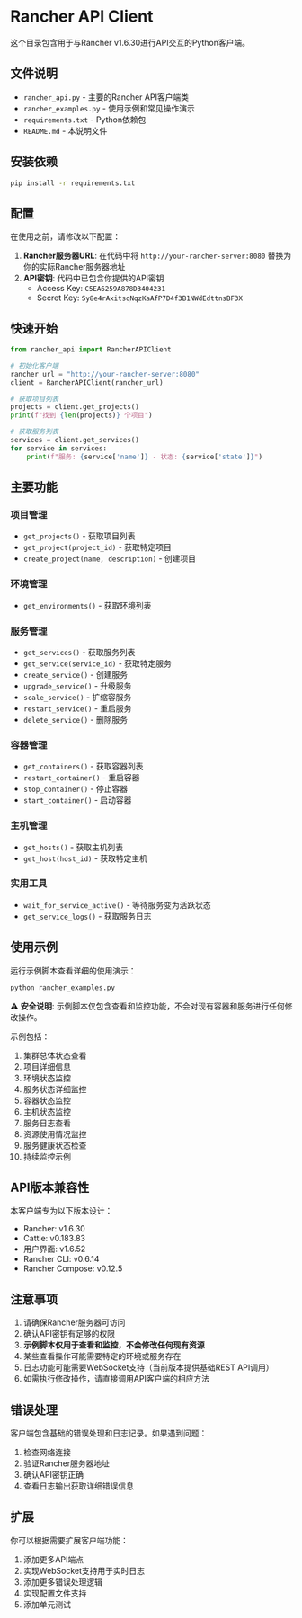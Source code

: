 # Rancher API Client

这个目录包含用于与Rancher v1.6.30进行API交互的Python客户端。

## 文件说明

- `rancher_api.py` - 主要的Rancher API客户端类
- `rancher_examples.py` - 使用示例和常见操作演示
- `requirements.txt` - Python依赖包
- `README.md` - 本说明文件

## 安装依赖

```bash
pip install -r requirements.txt
```

## 配置

在使用之前，请修改以下配置：

1. **Rancher服务器URL**: 在代码中将 `http://your-rancher-server:8080` 替换为你的实际Rancher服务器地址
2. **API密钥**: 代码中已包含你提供的API密钥
   - Access Key: `C5EA6259A878D3404231`
   - Secret Key: `Sy8e4rAxitsqNqzKaAfP7D4f3B1NWdEdttnsBF3X`

## 快速开始

```python
from rancher_api import RancherAPIClient

# 初始化客户端
rancher_url = "http://your-rancher-server:8080"
client = RancherAPIClient(rancher_url)

# 获取项目列表
projects = client.get_projects()
print(f"找到 {len(projects)} 个项目")

# 获取服务列表
services = client.get_services()
for service in services:
    print(f"服务: {service['name']} - 状态: {service['state']}")
```

## 主要功能

### 项目管理
- `get_projects()` - 获取项目列表
- `get_project(project_id)` - 获取特定项目
- `create_project(name, description)` - 创建项目

### 环境管理
- `get_environments()` - 获取环境列表

### 服务管理
- `get_services()` - 获取服务列表
- `get_service(service_id)` - 获取特定服务
- `create_service()` - 创建服务
- `upgrade_service()` - 升级服务
- `scale_service()` - 扩缩容服务
- `restart_service()` - 重启服务
- `delete_service()` - 删除服务

### 容器管理
- `get_containers()` - 获取容器列表
- `restart_container()` - 重启容器
- `stop_container()` - 停止容器
- `start_container()` - 启动容器

### 主机管理
- `get_hosts()` - 获取主机列表
- `get_host(host_id)` - 获取特定主机

### 实用工具
- `wait_for_service_active()` - 等待服务变为活跃状态
- `get_service_logs()` - 获取服务日志

## 使用示例

运行示例脚本查看详细的使用演示：

```bash
python rancher_examples.py
```

⚠️ **安全说明**: 示例脚本仅包含查看和监控功能，不会对现有容器和服务进行任何修改操作。

示例包括：
1. 集群总体状态查看
2. 项目详细信息
3. 环境状态监控  
4. 服务状态详细监控
5. 容器状态监控
6. 主机状态监控
7. 服务日志查看
8. 资源使用情况监控
9. 服务健康状态检查
10. 持续监控示例

## API版本兼容性

本客户端专为以下版本设计：
- Rancher: v1.6.30
- Cattle: v0.183.83
- 用户界面: v1.6.52
- Rancher CLI: v0.6.14
- Rancher Compose: v0.12.5

## 注意事项

1. 请确保Rancher服务器可访问
2. 确认API密钥有足够的权限
3. **示例脚本仅用于查看和监控，不会修改任何现有资源**
4. 某些查看操作可能需要特定的环境或服务存在
5. 日志功能可能需要WebSocket支持（当前版本提供基础REST API调用）
6. 如需执行修改操作，请直接调用API客户端的相应方法

## 错误处理

客户端包含基础的错误处理和日志记录。如果遇到问题：

1. 检查网络连接
2. 验证Rancher服务器地址
3. 确认API密钥正确
4. 查看日志输出获取详细错误信息

## 扩展

你可以根据需要扩展客户端功能：

1. 添加更多API端点
2. 实现WebSocket支持用于实时日志
3. 添加更多错误处理逻辑
4. 实现配置文件支持
5. 添加单元测试

